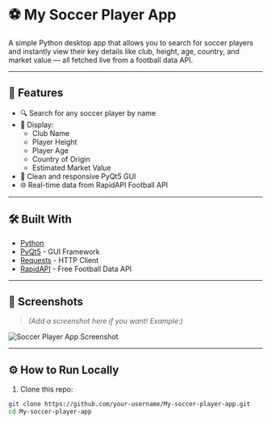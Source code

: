
# ⚽ My Soccer Player App

A simple Python desktop app that allows you to search for soccer players and instantly view their key details like club, height, age, country, and market value — all fetched live from a football data API.

---

## 🚀 Features

- 🔍 Search for any soccer player by name
- 📄 Display:
  - Club Name
  - Player Height
  - Player Age
  - Country of Origin
  - Estimated Market Value
- 🎨 Clean and responsive PyQt5 GUI
- 🌐 Real-time data from RapidAPI Football API

---

## 🛠️ Built With

- [Python](https://www.python.org/)
- [PyQt5](https://pypi.org/project/PyQt5/) - GUI Framework
- [Requests](https://pypi.org/project/requests/) - HTTP Client
- [RapidAPI](https://rapidapi.com/) - Free Football Data API

---

## 📸 Screenshots

> *(Add a screenshot here if you want! Example:)*

![Soccer Player App Screenshot](link-to-your-screenshot)

---

## ⚙️ How to Run Locally

1. Clone this repo:

```bash
git clone https://github.com/your-username/My-soccer-player-app.git
cd My-soccer-player-app
